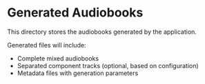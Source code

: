 # Generated Audiobooks

This directory stores the audiobooks generated by the application.

Generated files will include:
- Complete mixed audiobooks
- Separated component tracks (optional, based on configuration)
- Metadata files with generation parameters
